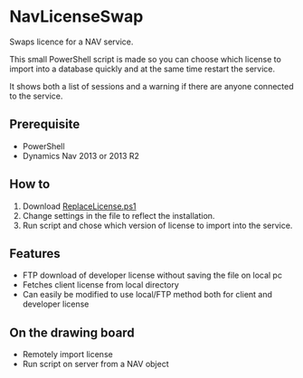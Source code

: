 NavLicenseSwap
==============

Swaps licence for a NAV service.

This small PowerShell script is made so you can choose which license to import into a database quickly and at the same time restart the service.

It shows both a list of sessions and a warning if there are anyone connected to the service.

Prerequisite
------------
* PowerShell
* Dynamics Nav 2013 or 2013 R2

How to
------
1. Download [ReplaceLicense.ps1](https://github.com/SShadowS/NavLicenseSwap/blob/master/ReplaceLicense.ps1)
2. Change settings in the file to reflect the installation.
3. Run script and chose which version of license to import into the service.

Features
--------
- FTP download of developer license without saving the file on local pc
- Fetches client license from local directory
- Can easily be modified to use local/FTP method both for client and developer license

On the drawing board
--------------------
- Remotely import license
- Run script on server from a NAV object
